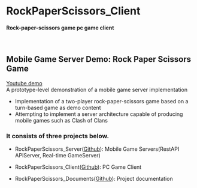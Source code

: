 # RockPaperScissors_Client
<b>Rock-paper-scissors game pc game client</b>  
<br/><br/>  

## Mobile Game Server Demo: Rock Paper Scissors Game
<a href="https://www.youtube.com/watch?v=AjUqDEXNZIs&t=1s" target="_blank">Youtube demo</a>  
A prototype-level demonstration of a mobile game server implementation

- Implementation of a two-player rock-paper-scissors game based on a turn-based game as demo content
- Attempting to implement a server architecture capable of producing mobile games such as Clash of Clans

### It consists of three projects below.

- RockPaperScissors_Server(<a href="https://github.com/iFreeGuy/RockPaperScissors_Server" target="_blank">Github</a>): Mobile Game Servers(RestAPI APIServer, Real-time GameServer)  
  
- RockPaperScissors_Client(<a href="https://github.com/iFreeGuy/RockPaperScissors_Client" target="_blank">Github</a>): PC Game Client  
  
- RockPaperScissors_Documents(<a href="https://github.com/iFreeGuy/RockPaperScissors_Documents" target="_blank">Github</a>): Project documentation
